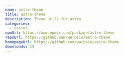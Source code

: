 ```yaml
---
name: astro-theme
title: astro-theme
description: Theme utils for astro
categories:
  - css+ui
npmUrl: https://www.npmjs.com/package/astro-theme
repoUrl: https://github.com/warpsio/astro-theme
homepageUrl: https://github.com/warpsio/astro-theme
downloads: 13
---
```

